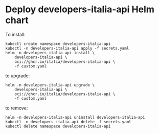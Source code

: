# Deploy developers-italia-api Helm chart

To install:

```shell-session
kubectl create namespace developers-italia-api
kubectl -n developers-italia-api apply -f secrets.yaml
helm -n developers-italia-api install \
    developers-italia-api \
    oci://ghcr.io/italia/developers-italia-api \
    -f custom.yaml
```

to upgrade:

```shell-session
helm -n developers-italia-api upgrade \
    developers-italia-api \
    oci://ghcr.io/italia/developers-italia-api \
    -f custom.yaml
```

to remove:

```shell-session
helm -n developers-italia-api uninstall developers-italia-api
kubectl -n developers-italia-api delete -f secrets.yaml
kubectl delete namespace developers-italia-api 
```
